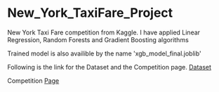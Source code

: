 # New_York_TaxiFare_Project
New York Taxi Fare competition from Kaggle. I have applied Linear Regression,  Random Forests and Gradient Boosting algorithms <br>

Trained model is also availible by the name 'xgb_model_final.joblib' <br>

Following is the link for the Dataset and the Competition page.
[Dataset]([url](https://www.kaggle.com/competitions/new-york-city-taxi-fare-prediction/data))

Competition [Page]([url](https://www.kaggle.com/competitions/new-york-city-taxi-fare-prediction/overview))
